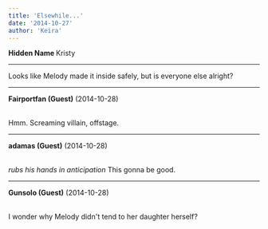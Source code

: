 ```yaml
---
title: 'Elsewhile...'
date: '2014-10-27'
author: 'Keira'
---
```


<p><strong>Hidden Name </strong>Kristy</p><hr><p>Looks like Melody made it inside safely, but is everyone else alright?</p>

---
**Fairportfan (Guest)** (2014-10-28)

<br> Hmm.  Screaming villain, offstage.

---
**adamas (Guest)** (2014-10-28)

<br> *rubs his hands in anticipation* This gonna be good.<br>

---
**Gunsolo (Guest)** (2014-10-28)

<br> I wonder why Melody didn't tend to her daughter herself?<br>

